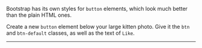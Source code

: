 <div class="challenge-instructions bootstrap"><div><section id="description">
<p>Bootstrap has its own styles for <code>button</code> elements, which look much better than the plain HTML ones.</p>
<p>Create a new <code>button</code> element below your large kitten photo. Give it the <code>btn</code> and <code>btn-default</code> classes, as well as the text of <code>Like</code>.</p>
</section></div><hr/></div>